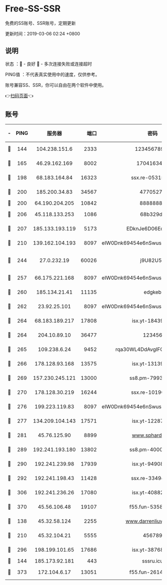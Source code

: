 # Free-SS-SSR

免费的SS账号、SSR账号，定期更新

更新时间：2019-03-06 02:24 +0800

## 说明

状态     ：🙂 - 良好 🙁 - 多次连接失败或连接超时

PING值   ：不代表真实使用中的速度，仅供参考。

账号兼容SS、SSR，你可以自由在两个软件中使用。

👉[扫码页面](https://liesauer.github.io/free-ss-ssr.github.io/)👈

## 账号

|-|PING|服务器|端口|密码|加密方式|区域|
|:----:|:----:|:-----:|-----:|:----:|:----:|:----:|
|🙂|144|104.238.151.6|2333|12345678900|aes-256-cfb|JP|
|🙂|165|46.29.162.169|8002|1704163453|aes-256-cfb|RU|
|🙂|198|68.183.164.84|16323|ssx.re-05315643|aes-256-cfb|US|
|🙂|200|185.200.34.83|34567|47705279|aes-256-cfb|US|
|🙂|200|64.190.204.205|10842|88888888|rc4-md5|US|
|🙂|206|45.118.133.253|1086|68b329da|aes-256-cfb|SG|
|🙂|207|185.133.193.119|5173|EDknJe6D06EoWDaw|aes-256-cfb|US|
|🙂|210|139.162.104.193|8097|eIW0Dnk69454e6nSwuspv9DmS201tQ0D|aes-256-cfb|JP|
|🙂|244|27.0.232.19|60026|j9U82U53|xchacha20-ietf-poly1305|HK|
|🙂|257|66.175.221.168|8097|eIW0Dnk69454e6nSwuspv9DmS201tQ0D|aes-256-cfb|US|
|🙂|260|185.134.21.41|11135|edgkeb|aes-256-cfb|GB|
|🙂|262|23.92.25.101|8097|eIW0Dnk69454e6nSwuspv9DmS201tQ0D|aes-256-cfb|US|
|🙂|264|68.183.189.217|17808|isx.yt-18439872|aes-256-cfb|SG|
|🙂|264|204.10.89.10|36477|123456|aes-256-cfb|US|
|🙂|265|109.238.6.24|9452|rqa30WL4DdAvgIFG6Fs3znzTa|aes-256-cfb|FR|
|🙂|266|178.128.93.168|13575|isx.yt-13139523|aes-256-cfb|SG|
|🙂|269|157.230.245.121|13000|ss8.pm-79933809|aes-256-cfb|SG|
|🙂|270|178.128.30.219|16244|ssx.re-10190276|aes-256-cfb|SG|
|🙂|276|199.223.119.83|8097|eIW0Dnk69454e6nSwuspv9DmS201tQ0D|aes-256-cfb|US|
|🙂|277|134.209.104.143|17571|isx.yt-12287887|aes-256-cfb|SG|
|🙂|281|45.76.125.90|8899|www.sphard.com|aes-256-cfb|JP|
|🙂|289|192.241.193.180|13802|ss8.pm-40001184|aes-256-cfb|US|
|🙂|290|192.241.239.98|17939|isx.yt-94908149|aes-256-cfb|US|
|🙂|292|192.241.198.43|11428|ssx.re-33494381|aes-256-cfb|US|
|🙂|306|192.241.236.26|17080|isx.yt-40882343|aes-256-cfb|US|
|🙂|370|45.56.106.48|19107|f55.fun-53586818|aes-256-cfb|US|
|🙂|138|45.32.58.124|2255|www.darrenliuwei.com|aes-256-cfb|JP|
|🙂|210|45.32.104.21|5555|456789|aes-256-cfb|SG|
|🙂|296|198.199.101.65|17686|isx.yt-38768454|aes-256-cfb|US|
|🙁|144|185.173.92.181|443|sssru.icu|rc4-md5|RU|
|🙁|373|172.104.6.17|13051|f55.fun-26146872|aes-256-cfb|US|
